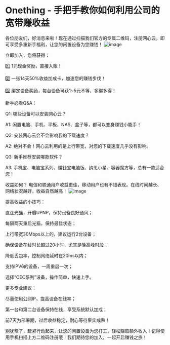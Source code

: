 # Onething - 手把手教你如何利用公司的宽带赚收益

各位朋友们，好消息来啦！现在通过扫描我们官方的专属二维码，注册网心云，即可享受多重新手福利，让您的闲置设备为您赚钱！
![image](https://cccimg.com/view.php/f4d664ade688d5b8872bdb5572b875db.jpg)

立即加入，您将获得：

1️⃣ 1元现金奖励，直接入账！ 

2️⃣ 一张14天50%收益加成卡，加速您的赚钱步伐！

3️⃣ 绑定设备奖励，每台设备可获1~5元不等，多绑多得！

新手必看Q&A：

Q1: 哪些设备可以安装网心云？

A1: 闲置电脑、手机、平板、NAS、盒子等，都可以变身赚钱小能手！

Q2: 安装网心云会不会影响我的下载速度？ 

A2: 绝对不会！网心云利用的是上行带宽，对您的下载速度几乎没有影响。

Q3: 新手推荐安装哪款软件？ 

A3: 手机宝、电脑宝系列、赚钱宝电脑版、纳思小星、容器魔方等，总有一款适合您！

收益如何？ 电信和联通用户收益更佳，移动用户也有不错表现。在线时间越长、网络状况越好，收益自然越高！
![image](https://github.com/user-attachments/assets/4c4ba56e-d627-418d-aed7-9d24a1958f71)

提高收益的小技巧：

直连光猫，开启UPNP，保持设备良好通风；

每隔两天重启光猫，保持最佳状态；

上行带宽30Mbps以上的，建议运行2台设备；

确保设备在线时长超过20小时，尤其是晚高峰时段；

降低丢包率，控制网络延时在20ms以内；

支持IPV6的设备，一周重启一次；

选择“OEC系列”设备，操作简单，快速上手。

更多专业建议：

尽量使用公网IP，提高设备在线率；

第一台和第二台设备保持在线，享受系统默认加成；

前7天为部署期，过后收益稳定，耐心等待果实成熟！

别犹豫了，赶紧行动起来，让您的闲置设备为您打工，轻松赚取额外收入！记得使用手机扫描上方二维码注册哦！我们期待您的加入，一起开启赚钱之旅！
